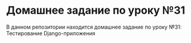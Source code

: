 # Домашнее задание по уроку №31

В данном репозитории находится домашнее задание по уроку №31: Тестирование Django-приложения
